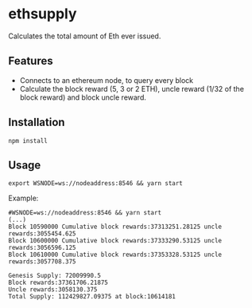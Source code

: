 # ethsupply
Calculates the total amount of Eth ever issued.

## Features
- Connects to an ethereum node, to query every block
- Calculate the block reward (5, 3 or 2 ETH), uncle reward (1/32 of the block reward) and block uncle reward.
 

## Installation
`npm install`

## Usage
`export WSNODE=ws://nodeaddress:8546 && yarn start` 

Example:
```
#WSNODE=ws://nodeaddress:8546 && yarn start
(...)
Block 10590000 Cumulative block rewards:37313251.28125 uncle rewards:3055454.625
Block 10600000 Cumulative block rewards:37333290.53125 uncle rewards:3056596.125
Block 10610000 Cumulative block rewards:37353328.53125 uncle rewards:3057708.375

Genesis Supply: 72009990.5
Block rewards:37361706.21875
Uncle rewards:3058130.375
Total Supply: 112429827.09375 at block:10614181
```
